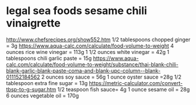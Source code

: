 # legal sea foods sesame chili vinaigrette
http://www.chefsrecipes.org/show552.htm
1/2 tablespoons chopped ginger = 3g https://www.aqua-calc.com/calculate/food-volume-to-weight
4 ounces rice wine vinegar = 113g
1 1/2 ounces white vinegar = 42g
1 tablespoons chili garlic paste = 15g https://www.aqua-calc.com/calculate/food-volume-to-weight/substance/thai-blank-chili-blank-garlic-blank-paste-coma-and-blank-upc-column--blank-011152184562
2 ounces soy sauce = 56g
1 ounce oyster sauce =28g
1/2 tablespoon extra fine sugar = 13g https://metric-calculator.com/convert-tbsp-to-g-sugar.htm
1/2 teaspoon fish sauce= 4g 
1 ounce sesame oil = 28g
6 ounces vegetable oil = 170g
